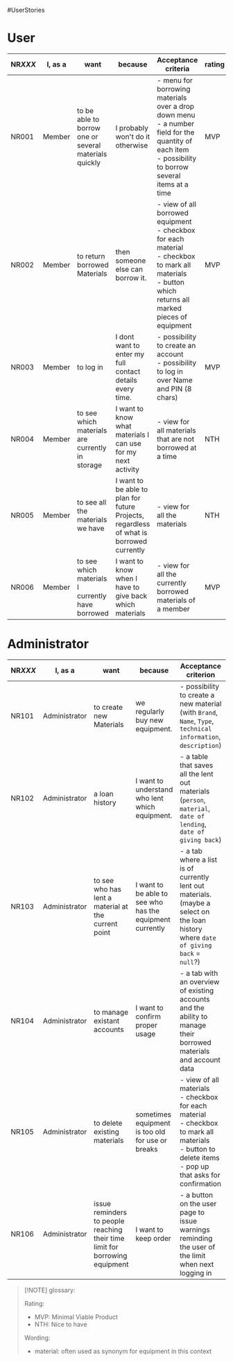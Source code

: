 #UserStories

# User

| NR*XXX* | I, as a | want                                                  | because                                                                                 | Acceptance criteria                                                                                                                                       | rating |
| ------- | ------- | ----------------------------------------------------- | --------------------------------------------------------------------------------------- | ---------------------------------------------------------------------------------------------------------------------------------------------------------- | ------ |
| NR001   | Member  | to be able to borrow one or several materials quickly | I probably won't do it otherwise                                                        | - menu for borrowing materials over a drop down menu<br>- a number field for the quantity of each item<br>- possibility to borrow several items at a time  | MVP    |
| NR002   | Member  | to return borrowed Materials                          | then someone else can borrow it.                                                        | - view of all borrowed equipment<br>- checkbox for each material <br>- checkbox to mark all materials<br>- button which returns all marked pieces of equipment | MVP    |
| NR003   | Member  | to log in                                             | I dont want to enter my full contact details every time.                                | - possibility to create an account<br>- possibility to log in over Name and PIN (8 chars)                                                                  | MVP    |
| NR004   | Member  | to see which materials are currently in storage       | I want to know what materials I can use for my next activity                            | - view for all materials that are not borrowed at a time                                                                                                   | NTH    |
| NR005   | Member  | to see all the materials we have                      | I want to be able to plan for future Projects, regardless of what is borrowed currently | - view for all the materials                                                                                                                               | NTH    |
| NR006   | Member  | to see which materials I currently have borrowed      | I want to know when I have to give back which materials                                 | - view for all the currently borrowed materials of a member                                                                                                | MVP    |


# Administrator

| NR*XXX* | I, as a       | want                                                                            | because                                                  | Acceptance criterion                                                                                                                                            | rating |
| ------- | ------------- | ------------------------------------------------------------------------------- | -------------------------------------------------------- | --------------------------------------------------------------------------------------------------------------------------------------------------------------- | ------ |
| NR101   | Administrator | to create new Materials                                                         | we regularly buy new equipment.                          | - possibility to create a new material (with `Brand`, `Name`, `Type`, `technical information`, `description`)                                                   | MVP    |
| NR102   | Administrator | a loan history                                                                  | I want to understand who lent which equipment.           | - a table that saves all the lent out materials (`person`, `material`, `date of lending`, `date of giving back`)                                                | MVP    |
| NR103   | Administrator | to see who has lent a material at the current point                             | I want to be able to see who has the equipment currently | - a tab where a list is of currently lent out materials. (maybe a select on the loan history where `date of giving back` = `null`?)                             | MVP    |
| NR104   | Administrator | to manage existant accounts                                                     | I want to confirm proper usage                           | - a tab with an overview of existing accounts and the ability to manage their borrowed materials and account data                                               | MVP    |
| NR105   | Administrator | to delete existing materials                                                    | sometimes equipment is too old for use or breaks         | - view of all materials<br>- checkbox for each material <br>- checkbox to mark all materials<br>- button to delete items<br>- pop up that asks for confirmation | MVP    |
| NR106   | Administrator | issue reminders to people reaching their time limit for borrowing equipment     | I want to keep order                                     | - a button on the user page to issue warnings reminding the user of the limit when next logging in                                                              | NTH    |






> [!NOTE] glossary:
> 
> Rating:
> - MVP: Minimal Viable Product
> - NTH: Nice to have
> 
>Wording:
> - material: often used as synonym for equipment in this context





